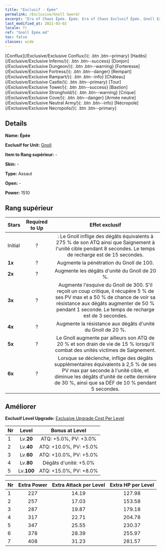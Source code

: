 ```yaml
---
title: "Exclusif - Épée"
permalink: /Exclusive/Gnoll Sword/
excerpt: "Era of Chaos Épée. Épée. Era of Chaos Exclusif Épée. Gnoll Exclusif."
last_modified_at: 2021-03-02
locale: fr
ref: "Gnoll Épée.md"
toc: false
classes: wide
---
```

 [Conflux](/Exclusive/Exclusive Conflux/){: .btn .btn--primary} [Hadès](/Exclusive/Exclusive Inferno/){: .btn .btn--success} [Donjon](/Exclusive/Exclusive Dungeon/){: .btn .btn--warning} [Forteresse](/Exclusive/Exclusive Fortress/){: .btn .btn--danger} [Rempart](/Exclusive/Exclusive Rampart/){: .btn .btn--info} [Château](/Exclusive/Exclusive Castle/){: .btn .btn--primary} [Tour](/Exclusive/Exclusive Tower/){: .btn .btn--success} [Bastion](/Exclusive/Exclusive Stronghold/){: .btn .btn--warning} [Crique](/Exclusive/Exclusive Cove/){: .btn .btn--danger} [Armée neutre](/Exclusive/Exclusive Neutral Army/){: .btn .btn--info} [Nécropole](/Exclusive/Exclusive Necropolis/){: .btn .btn--primary} 

## Details
 **Name: Épée** 

 **Exclusif for Unit:** [Gnoll](/units/Gnoll/) 

 **Item to Rang supérieur:** -

 **Skin:** -

 **Type:** Assaut

 **Open:** -

 **Power:** 1510

## Rang supérieur

  |     Stars    |  Required to Up | Effet exclusif |
  |:-------------|:---------------:|:---------------:|
  |  Initial  | ? | <Blessures ouvertes> : Le Gnoll inflige des dégâts équivalents à 275 % de son ATQ ainsi que Saignement à l'unité cible pendant 8 secondes. Le temps de recharge est de 15 secondes. |
  | **1x** <i class="fas fa-star"/> | ? | Augmente la pénétration du Gnoll de 100. |
  | **2x** <i class="fas fa-star"/> | ? | Augmente les dégâts d'unité du Gnoll de 20 %. |
  | **3x** <i class="fas fa-star"/> | ? | Augmente l'esquive du Gnoll de 300. S'il reçoit un coup critique, il récupère 5 % de ses PV max et a 50 % de chance de voir sa résistance aux dégâts augmenter de 50 % pendant 1 seconde. Le temps de recharge est de 3 secondes. |
  | **4x** <i class="fas fa-star"/> | ? | Augmente la résistance aux dégâts d'unité du Gnoll de 20 %. |
  | **5x** <i class="fas fa-star"/> | ? | Le Gnoll augmente par ailleurs son ATQ de 20 % et son drain de vie de 15 % lorsqu'il combat des unités victimes de Saignement. |
  | **6x** <i class="fas fa-star"/> | ? | Lorsque <Blessures ouvertes> se déclenche, inflige des dégâts supplémentaires équivalents à 2,5 % de ses PV max par seconde à l'unité cible, et diminue les dégâts d'unité de cette dernière de 30 %, ainsi que sa DÉF de 10 % pendant 5 secondes. |


## Améliorer
 **Exclusif Level Upgrade:** [Exclusive Upgrade Cost Per Level](/Exclusive/ExclusiveUpgradeCostPerLevel/)

  |  Nr  |   Level  | Bonus at Level |
  |:-----|:--------:|:--------------:|
  | 1 | Lv.**20** | ATQ: +5.0%, PV: +3.0% |
  | 2 | Lv.**40** | ATQ: +10.0%, PV: +5.0% |
  | 3 | Lv.**60** | ATQ: +10.0%, PV: +5.0% |
  | 4 | Lv.**80** | Dégâts d'unité: +5.0% |
  | 5 | Lv.**100** | ATQ: +15.0%, PV: +8.0% |


  |  Nr  |  Extra Power | Extra Attack per Level | Extra HP per Level |
  |:-----|:--------:|:--------:|:--------:|
  | 1 | 227 | 14.19 | 127.98 |
  | 2 | 257 | 17.03 | 153.58 |
  | 3 | 287 | 19.87 | 179.18 |
  | 4 | 317 | 22.71 | 204.78 |
  | 5 | 347 | 25.55 | 230.37 |
  | 6 | 378 | 28.39 | 255.97 |
  | 7 | 408 | 31.23 | 281.57 |


